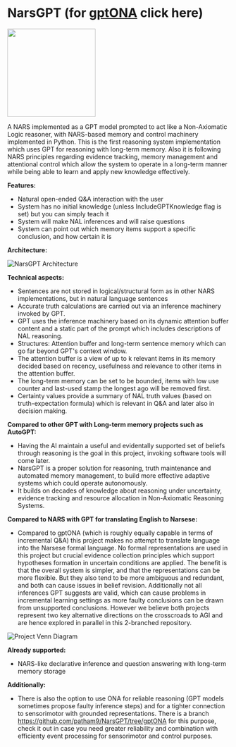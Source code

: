 # NarsGPT (for [gptONA](https://github.com/patham9/NarsGPT/tree/gptONA) click here)

<img src="https://user-images.githubusercontent.com/8284677/232368549-5337cf02-63fd-43ae-bf15-6ba9935a5419.png" width="200px">

A NARS implemented as a GPT model prompted to act like a Non-Axiomatic Logic reasoner, with NARS-based memory and control machinery implemented in Python.
This is the first reasoning system implementation which uses GPT for reasoning with long-term memory. Also it is following NARS principles regarding evidence tracking, memory management and attentional control which allow the system to operate in a long-term manner while being able to learn and apply new knowledge effectively.

**Features:**
- Natural open-ended Q&A interaction with the user
- System has no initial knowledge (unless IncludeGPTKnowledge flag is set) but you can simply teach it
- System will make NAL inferences and will raise questions
- System can point out which memory items support a specific conclusion, and how certain it is

**Architecture:**

![NarsGPT Architecture](https://user-images.githubusercontent.com/8284677/232365471-faa3ccaf-5078-4830-905f-e8d7d520dde6.png)

**Technical aspects:**
- Sentences are not stored in logical/structural form as in other NARS implementations, but in natural language sentences
- Accurate truth calculations are carried out via an inference machinery invoked by GPT.
- GPT uses the inference machinery based on its dynamic attention buffer content and a static part of the prompt which includes descriptions of NAL reasoning.
- Structures: Attention buffer and long-term sentence memory which can go far beyond GPT's context window.
- The attention buffer is a view of up to k relevant items in its memory decided based on recency, usefulness and relevance to other items in the attention buffer.
- The long-term memory can be set to be bounded, items with low use counter and last-used stamp the longest ago will be removed first.
- Certainty values provide a summary of NAL truth values (based on truth-expectation formula) which is relevant in Q&A and later also in decision making.

**Compared to other GPT with Long-term memory projects such as AutoGPT:**

- Having the AI maintain a useful and evidentally supported set of beliefs through reasoning is the goal in this project, invoking software tools will come later.
- NarsGPT is a proper solution for reasoning, truth maintenance and automated memory management, to build more effective adaptive systems which could operate autonomously.
- It builds on decades of knowledge about reasoning under uncertainty, evidence tracking and resource allocation in Non-Axiomatic Reasoning Systems.

**Compared to NARS with GPT for translating English to Narsese:**

- Compared to gptONA (which is roughly equally capable in terms of incremental Q&A) this project makes no attempt to translate language into the Narsese formal language. No formal representations are used in this project but crucial evidence collection principles which support hypotheses formation in uncertain conditions are applied. The benefit is that the overall system is simpler, and that the representations can be more flexible. But they also tend to be more ambiguous and redundant, and both can cause issues in belief revision. Additionally not all inferences GPT suggests are valid, which can cause problems in incremental learning settings as more faulty conclusions can be drawn from unsupported conclusions.
However we believe both projects represent two key alternative directions on the crosscroads to AGI and are hence explored in parallel in this 2-branched repository.

![Project Venn Diagram](https://user-images.githubusercontent.com/8284677/234832807-f26aaa18-afb9-4f6e-91ea-c667b74f1a5d.png)

**Already supported:**
- NARS-like declarative inference and question answering with long-term memory storage

**Additionally:**

- There is also the option to use ONA for reliable reasoning (GPT models sometimes propose faulty inference steps) and for a tighter connection to sensorimotor with grounded representations. There is a branch https://github.com/patham9/NarsGPT/tree/gptONA for this purpose, check it out in case you need greater reliability and combination with efficienty event processing for sensorimotor and control purposes.
